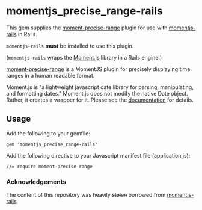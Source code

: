 # momentjs_precise_range-rails

This gem supplies the [moment-precise-range](https://github.com/codebox/moment-precise-range) plugin for use with [momentjs-rails](https://github.com/derekprior/momentjs-rails) in Rails.

`momentjs-rails` **must** be installed to use this plugin.

(`momentjs-rails` wraps the [Moment.js](http://momentjs.com/) library in a Rails engine.)

[moment-precise-range](https://github.com/codebox/moment-precise-range) is a MomentJS plugin for precisely displaying time ranges in a human readable format.

Moment.js is "a lightweight javascript date library for parsing, manipulating, and formatting dates." Moment.js does not modify the native Date object. Rather, it creates a wrapper for it. Please see the [documentation](http://momentjs.com/docs/) for details.

## Usage

Add the following to your gemfile:

    gem 'momentjs_precise_range-rails'

Add the following directive to your Javascript manifest file (application.js):

    //= require moment-precise-range

### Acknowledgements

The content of this repository was heavily ~~stolen~~ borrowed from [momentjs-rails](https://github.com/derekprior/momentjs-rails)